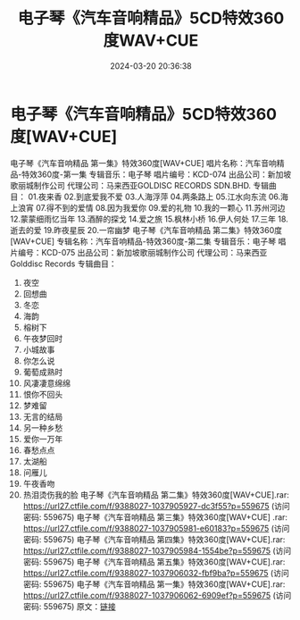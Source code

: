 ﻿---
title: 电子琴《汽车音响精品》5CD特效360度WAV+CUE
date: 2024-03-20 20:36:38
categories: 古典音乐、新世纪、纯音雅乐
tags: 纯音雅乐
---
# 电子琴《汽车音响精品》5CD特效360度[WAV+CUE]

电子琴《汽车音响精品 第一集》特效360度[WAV+CUE]
唱片名称：汽车音响精品-特效360度-第一集
专辑音乐：电子琴
唱片编号：KCD-074
出品公司：新加坡歌丽城制作公司
代理公司：马来西亚GOLDISC RECORDS SDN.BHD.
专辑曲目：
01.夜来香
02.到底爱我不爱
03.人海浮萍
04.两条路上
05.江水向东流
06.海上浪宵
07.得不到的爱情
08.因为我爱你
09.爱的礼物
10.我的一颗心
11.苏州河边
12.蒙蒙细雨忆当年
13.酒醉的探戈
14.爱之旅
15.枫林小桥
16.伊人何处
17.三年
18.逝去的爱
19.昨夜星辰
20.一帘幽梦
电子琴《汽车音响精品 第二集》特效360度[WAV+CUE]
专辑名称：汽车音响精品-特效360度-第二集
专辑音乐：电子琴
唱片编号：KCD-075
出品公司：新加坡歌丽城制作公司
代理公司：马来西亚Golddisc Records
专辑曲目：
01. 夜空
02. 回想曲
03. 冬恋
04. 海韵
05. 榕树下
06. 午夜梦回时
07. 小城故事
08. 你怎么说
09. 葡萄成熟时
10. 风凄凄意绵绵
11. 恨你不回头
12. 梦难留
13. 无言的结局
14. 另一种乡愁
15. 爱你一万年
16. 春愁点点
17. 太湖船
18. 问雁儿
19. 午夜香吻
20. 热泪烫伤我的脸
电子琴《汽车音响精品 第二集》特效360度[WAV+CUE].rar: https://url27.ctfile.com/f/9388027-1037905927-dc3f55?p=559675
(访问密码: 559675)
电子琴《汽车音响精品 第三集》特效360度[WAV+CUE] .rar: https://url27.ctfile.com/f/9388027-1037905981-e60183?p=559675
(访问密码: 559675)
电子琴《汽车音响精品 第四集》特效360度[WAV+CUE].rar: https://url27.ctfile.com/f/9388027-1037905984-1554be?p=559675
(访问密码: 559675)
电子琴《汽车音响精品 第五集》特效360度[WAV+CUE].rar: https://url27.ctfile.com/f/9388027-1037906032-fbf9ba?p=559675
(访问密码: 559675)
电子琴《汽车音响精品 第一集》特效360度[WAV+CUE].rar: https://url27.ctfile.com/f/9388027-1037906062-6909ef?p=559675
(访问密码: 559675)
原文：[链接](https://blog.sina.com.cn/s/blog_1647c7e76010314tb.html)